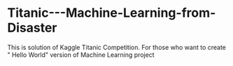 # Titanic---Machine-Learning-from-Disaster
This is solution of Kaggle Titanic Competition. For those who want to create " Hello World" version of Machine Learning project
